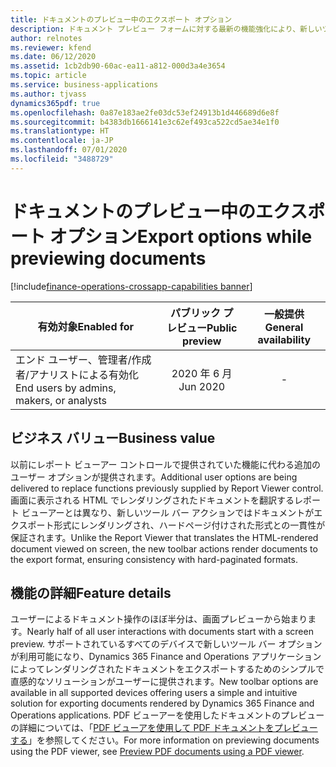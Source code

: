 ```yaml
---
title: ドキュメントのプレビュー中のエクスポート オプション
description: ドキュメント プレビュー フォームに対する最新の機能強化により、新しいツール バー アクション ボタンを使用して、ドキュメントを一般的な形式にエクスポートできるようになりました。
author: relnotes
ms.reviewer: kfend
ms.date: 06/12/2020
ms.assetid: 1cb2db90-60ac-ea11-a812-000d3a4e3654
ms.topic: article
ms.service: business-applications
ms.author: tjvass
dynamics365pdf: true
ms.openlocfilehash: 0a87e183ae2fe03dc53ef24913b1d446689d6e8f
ms.sourcegitcommit: b4383db1666141e3c62ef493ca522cd5ae34e1f0
ms.translationtype: HT
ms.contentlocale: ja-JP
ms.lasthandoff: 07/01/2020
ms.locfileid: "3488729"
---
```

# <a name="export-options-while-previewing-documents"></a><span data-ttu-id="88845-103">ドキュメントのプレビュー中のエクスポート オプション</span><span class="sxs-lookup"><span data-stu-id="88845-103">Export options while previewing documents</span></span>
[!include[finance-operations-crossapp-capabilities banner](../includes/finance-operations-crossapp-capabilities.md)]

| <span data-ttu-id="88845-104">有効対象</span><span class="sxs-lookup"><span data-stu-id="88845-104">Enabled for</span></span>    |  <span data-ttu-id="88845-105">パブリック プレビュー</span><span class="sxs-lookup"><span data-stu-id="88845-105">Public preview</span></span> | <span data-ttu-id="88845-106">一般提供</span><span class="sxs-lookup"><span data-stu-id="88845-106">General availability</span></span> | 
| ---------- | :----------: |:----------: |
|<span data-ttu-id="88845-107">エンド ユーザー、管理者/作成者/アナリストによる有効化</span><span class="sxs-lookup"><span data-stu-id="88845-107">End users by admins, makers, or analysts</span></span>|<span data-ttu-id="88845-108">2020 年 6 月</span><span class="sxs-lookup"><span data-stu-id="88845-108">Jun 2020</span></span>| -|


## <a name="business-value"></a><span data-ttu-id="88845-109">ビジネス バリュー</span><span class="sxs-lookup"><span data-stu-id="88845-109">Business value</span></span>
<!-- bv start -->
<span data-ttu-id="88845-110">以前にレポート ビューアー コントロールで提供されていた機能に代わる追加のユーザー オプションが提供されます。</span><span class="sxs-lookup"><span data-stu-id="88845-110">Additional user options are being delivered to replace functions previously supplied by Report Viewer control.</span></span>  <span data-ttu-id="88845-111">画面に表示される HTML でレンダリングされたドキュメントを翻訳するレポート ビューアーとは異なり、新しいツール バー アクションではドキュメントがエクスポート形式にレンダリングされ、ハードページ付けされた形式との一貫性が保証されます。</span><span class="sxs-lookup"><span data-stu-id="88845-111">Unlike the Report Viewer that translates the HTML-rendered document viewed on screen, the new toolbar actions render documents to the export format, ensuring consistency with hard-paginated formats.</span></span>
<!-- bv end -->



## <a name="feature-details"></a><span data-ttu-id="88845-112">機能の詳細</span><span class="sxs-lookup"><span data-stu-id="88845-112">Feature details</span></span>
<!--feature detail start -->
<span data-ttu-id="88845-113">ユーザーによるドキュメント操作のほぼ半分は、画面プレビューから始まります。</span><span class="sxs-lookup"><span data-stu-id="88845-113">Nearly half of all user interactions with documents start with a screen preview.</span></span> <span data-ttu-id="88845-114">サポートされているすべてのデバイスで新しいツール バー オプションが利用可能になり、Dynamics 365 Finance and Operations アプリケーションによってレンダリングされたドキュメントをエクスポートするためのシンプルで直感的なソリューションがユーザーに提供されます。</span><span class="sxs-lookup"><span data-stu-id="88845-114">New toolbar options are available in all supported devices offering users a simple and intuitive solution for exporting documents rendered by Dynamics 365 Finance and Operations applications.</span></span> <span data-ttu-id="88845-115">PDF ビューアーを使用したドキュメントのプレビューの詳細については、「[PDF ビューアを使用して PDF ドキュメントをプレビューする](https://docs.microsoft.com/dynamics365/fin-ops-core/dev-itpro/analytics/preview-pdf-documents)」を参照してください。</span><span class="sxs-lookup"><span data-stu-id="88845-115">For more information on previewing documents using the PDF viewer, see [Preview PDF documents using a PDF viewer](https://docs.microsoft.com/dynamics365/fin-ops-core/dev-itpro/analytics/preview-pdf-documents).</span></span>
<!--feature detail end -->









